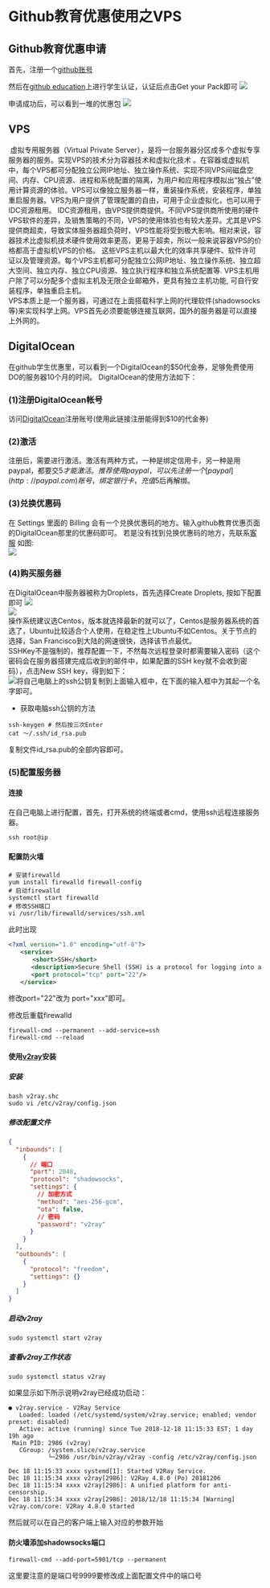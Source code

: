 # Github教育优惠使用之VPS

## Github教育优惠申请 
首先，注册一个[github账号](github.com)

然后在[github education](https://education.github.com/students)上进行学生认证，认证后点击Get your Pack即可
![](1.png)

申请成功后，可以看到一堆的优惠包
![](2.png)

## VPS
​        虚拟专用服务器（Virtual Private Server），是将一台服务器分区成多个虚拟专享服务器的服务。实现VPS的技术分为容器技术和虚拟化技术 。在容器或虚拟机中，每个VPS都可分配独立公网IP地址、独立操作系统、实现不同VPS间磁盘空间、内存、CPU资源、进程和系统配置的隔离，为用户和应用程序模拟出“独占”使用计算资源的体验。VPS可以像独立服务器一样，重装操作系统，安装程序，单独重启服务器。VPS为用户提供了管理配置的自由，可用于企业虚拟化，也可以用于IDC资源租用。 IDC资源租用，由VPS提供商提供。不同VPS提供商所使用的硬件VPS软件的差异，及销售策略的不同，VPS的使用体验也有较大差异。尤其是VPS提供商超卖，导致实体服务器超负荷时，VPS性能将受到极大影响。相对来说，容器技术比虚拟机技术硬件使用效率更高，更易于超卖，所以一般来说容器VPS的价格都高于虚拟机VPS的价格。 这些VPS主机以最大化的效率共享硬件、软件许可证以及管理资源。每个VPS主机都可分配独立公网IP地址、独立操作系统、独立超大空间、独立内存、独立CPU资源、独立执行程序和独立系统配置等. VPS主机用户除了可以分配多个虚拟主机及无限企业邮箱外，更具有独立主机功能, 可自行安装程序，单独重启主机。  
​        VPS本质上是一个服务器，可通过在上面搭载科学上网的代理软件(shadowsocks等)来实现科学上网。VPS首先必须要能够连接互联网，国外的服务器是可以直接上外网的。  

## DigitalOcean
​      在github学生优惠里，可以看到一个DigitalOcean的$50代金券，足够免费使用DO的服务器10个月的时间。 
DigitalOcean的使用方法如下：

### (1)注册DigitalOcean帐号
访问[DigitalOcean](https://m.do.co/c/f102147ffdd1)注册账号(使用此链接注册能得到$10的代金券)

### (2)激活
注册后，需要进行激活。激活有两种方式，一种是绑定信用卡，另一种是用paypal，都要交$5才能激活。推荐使用paypal，可以先注册一个[paypal](http://paypal.com)账号，绑定银行卡，充值​$5后再解绑。  

### (3)兑换优惠码
在 Settings 里面的 Billing 会有一个兑换优惠码的地方。输入github教育优惠页面的DigitalOcean那里的优惠码即可。
若是没有找到兑换优惠码的地方，先联系[客服](https://do-support.force.com/s/createticket)
如图:  
![](3.png)

### (4)购买服务器
在DigitalOcean中服务器被称为Droplets，首先选择Create Droplets, 按如下配置即可
![](4.png)  
![](5.png)   
操作系统建议选Centos，版本就选择最新的就可以了，Centos是服务器系统的首选了，Ubuntu比较适合个人使用，在稳定性上Ubuntu不如Centos。关于节点的选择，San Francisco到大陆的网速很快，选择该节点最优。  
SSHKey不是强制的，推荐配置一下，不然每次远程登录时都需要输入密码（这个密码会在服务器搭建完成后收到的邮件中，如果配置的SSH key就不会收到密码），点击New SSH key，得到如下：  
![](6.png)将自己电脑上的ssh公钥复制到上面输入框中，在下面的输入框中为其起一个名字即可。  

- 获取电脑ssh公钥的方法

```shell
ssh-keygen # 然后按三次Enter
cat ～/.ssh/id_rsa.pub
```
复制文件id_rsa.pub的全部内容即可。  

### (5)配置服务器
#### 连接
在自己电脑上进行配置，首先，打开系统的终端或者cmd，使用ssh远程连接服务器。
```shell
ssh root@ip
```
#### 配置防火墙
```shell
# 安装firewalld
yum install firewalld firewall-config
# 启动firewalld
systemctl start firewalld
# 修改SSH端口
vi /usr/lib/firewalld/services/ssh.xml
```
此时出现
```xml
<?xml version="1.0" encoding="utf-8"?>
　　<service>
　　　　<short>SSH</short>
   　　<description>Secure Shell (SSH) is a protocol for logging into and executing commands on remote machines. It provides secure encrypted communications. If you plan on accessing your machine remotely via SSH over a firewalled interface， enable this option. You need the openssh-server package installed for this option to be useful.</description>
   　　<port protocol="tcp" port="22"/>
　　</service>
```
修改port="22"改为 port="xxx"即可。

修改后重载firewalld
```shell
firewall-cmd --permanent --add-service=ssh
firewall-cmd --reload
```
#### 使用[v2ray](./v2ray.sh)安装
##### 安装
```shell
bash v2ray.shc
sudo vi /etc/v2ray/config.json
```
##### 修改配置文件

```json
{
  "inbounds": [
    {
      // 端口
      "port": 2048,   
      "protocol": "shadowsocks",
      "settings": {
        // 加密方式
        "method": "aes-256-gcm",
        "ota": false,
        // 密码
        "password": "v2ray"
      }
    }
  ],
  "outbounds": [
    {
      "protocol": "freedom",  
      "settings": {}
    }
  ]
}
```

##### 启动v2ray

```
sudo systemctl start v2ray
```

##### 查看v2ray工作状态

```
sudo systemctl status v2ray
```

如果显示如下所示说明v2ray已经成功启动：

```shell
● v2ray.service - V2Ray Service
   Loaded: loaded (/etc/systemd/system/v2ray.service; enabled; vendor preset: disabled)
   Active: active (running) since Tue 2018-12-18 11:15:33 EST; 1 day 19h ago
 Main PID: 2986 (v2ray)
   CGroup: /system.slice/v2ray.service
           └─2986 /usr/bin/v2ray/v2ray -config /etc/v2ray/config.json

Dec 18 11:15:33 xxxx systemd[1]: Started V2Ray Service.
Dec 18 11:15:34 xxxx v2ray[2986]: V2Ray 4.8.0 (Po) 20181206
Dec 18 11:15:34 xxxx v2ray[2986]: A unified platform for anti-censorship.
Dec 18 11:15:34 xxxx v2ray[2986]: 2018/12/18 11:15:34 [Warning] v2ray.com/core: V2Ray 4.8.0 started
```

然后就可以在自己的客户端上输入对应的参数开始


#### 防火墙添加shadowsocks端口

```shell
firewall-cmd --add-port=5901/tcp --permanent
```
这里要注意的是端口号9999要修改成上面配置文件中的端口号










